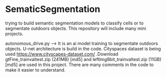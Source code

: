 # SematicSegmentation
trying to build semantic segmentation models to classify cells or to segmentate outdoors objects. This repository will include many mini projects.

autonomous_drive.py --> It is an ai model training to segmentate outdoors objects. U-net architecture is build in the code. Cityspaces dataset is being used https://www.cityscapes-dataset.com/ .Download gtFine_trainvaltest.zip (241MB) [md5] and leftImg8bit_trainvaltest.zip (11GB) [md5] are used in this project. There are many comments in the code to make it easier to understand.
